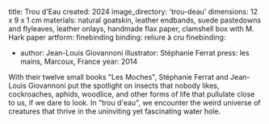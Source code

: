 title: Trou d'Eau
created: 2024
image_directory: 'trou-deau'
dimensions: 12 x 9 x 1 cm
materials: natural goatskin, leather endbands, suede pastedowns and flyleaves, leather onlays, handmade flax paper, clamshell box with M. Hark paper 
artform: finebinding
binding: reliure à cru
finebinding: 
- author: Jean-Louis Giovannoni
  illustrator: Stéphanie Ferrat
  press: les mains, Marcoux, France
  year: 2014

With their twelve small books "Les Moches", Stéphanie Ferrat and Jean-Louis Giovannoni  put the spotlight on insects that nobody likes, cockroaches, aphids, woodlice, and other forms of life that pullulate close to us, if we dare to look.  In "trou d'eau", we encounter the weird universe of creatures that thrive in the uninviting yet fascinating water hole. 